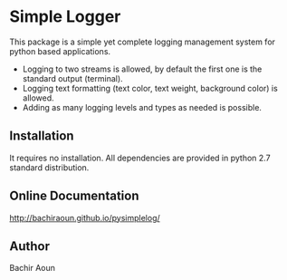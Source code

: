# Simple Logger
This package is a simple yet complete logging management system for python based applications. 
* Logging to two streams is allowed, by default the first one is the standard output (terminal).
* Logging text formatting (text color, text weight, background color) is allowed.
* Adding as many logging levels and types as needed is possible.

## Installation
It requires no installation. All dependencies are provided in python 2.7 standard distribution. 

## Online Documentation
http://bachiraoun.github.io/pysimplelog/

## Author
Bachir Aoun



